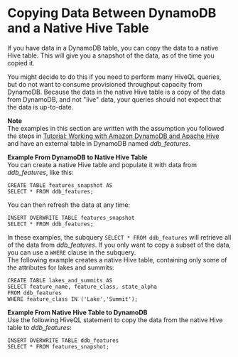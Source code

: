 # Copying Data Between DynamoDB and a Native Hive Table<a name="EMRforDynamoDB.CopyingData.NativeHive"></a>

If you have data in a DynamoDB table, you can copy the data to a native Hive table\. This will give you a snapshot of the data, as of the time you copied it\. 

You might decide to do this if you need to perform many HiveQL queries, but do not want to consume provisioned throughput capacity from DynamoDB\. Because the data in the native Hive table is a copy of the data from DynamoDB, and not "live" data, your queries should not expect that the data is up\-to\-date\.

**Note**  
The examples in this section are written with the assumption you followed the steps in [Tutorial: Working with Amazon DynamoDB and Apache Hive](EMRforDynamoDB.Tutorial.md) and have an external table in DynamoDB named *ddb\_features*\. 

**Example From DynamoDB to Native Hive Table**  
You can create a native Hive table and populate it with data from *ddb\_features*, like this:  

```
CREATE TABLE features_snapshot AS
SELECT * FROM ddb_features;
```
You can then refresh the data at any time:  

```
INSERT OVERWRITE TABLE features_snapshot
SELECT * FROM ddb_features;
```
In these examples, the subquery `SELECT * FROM ddb_features` will retrieve all of the data from *ddb\_features*\. If you only want to copy a subset of the data, you can use a `WHERE` clause in the subquery\.  
The following example creates a native Hive table, containing only some of the attributes for lakes and summits:  

```
CREATE TABLE lakes_and_summits AS
SELECT feature_name, feature_class, state_alpha
FROM ddb_features
WHERE feature_class IN ('Lake','Summit');
```

**Example From Native Hive Table to DynamoDB**  
Use the following HiveQL statement to copy the data from the native Hive table to *ddb\_features*:  

```
INSERT OVERWRITE TABLE ddb_features
SELECT * FROM features_snapshot;
```